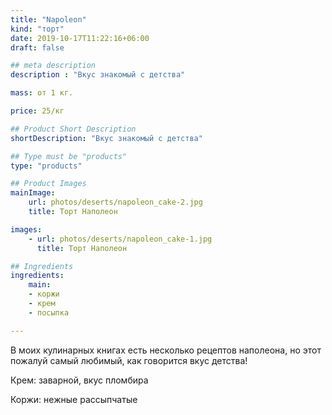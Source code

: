 ```yaml
---
title: "Napoleon"
kind: "торт"
date: 2019-10-17T11:22:16+06:00
draft: false

## meta description
description : "Вкус знакомый с детства"

mass: от 1 кг.

price: 25/кг

## Product Short Description
shortDescription: "Вкус знакомый с детства"

## Type must be "products"
type: "products"

## Product Images
mainImage:
    url: photos/deserts/napoleon_cake-2.jpg
    title: Торт Наполеон

images:
    - url: photos/deserts/napoleon_cake-1.jpg
      title: Торт Наполеон

## Ingredients
ingredients:
    main:
    - коржи
    - крем
    - посыпка

---
```

В моих кулинарных книгах есть несколько рецептов наполеона, но этот пожалуй самый любимый, как говорится вкус детства!

Крем: заварной, вкус пломбира

Коржи: нежные рассыпчатые
